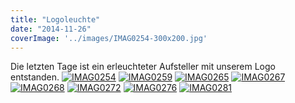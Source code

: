 ```yaml
---
title: "Logoleuchte"
date: "2014-11-26"
coverImage: '../images/IMAG0254-300x200.jpg'
---
```


Die letzten Tage ist ein erleuchteter Aufsteller mit unserem Logo entstanden. [![IMAG0254](../images/IMAG0254-300x200.jpg)](https://hackzogtum-coburg.de/wp-content/uploads/2014/11/IMAG0254.jpg) [![IMAG0259](../images/IMAG0259-300x200.jpg)](https://hackzogtum-coburg.de/wp-content/uploads/2014/11/IMAG0259.jpg) [![IMAG0265](../images/IMAG0265-300x200.jpg)](https://hackzogtum-coburg.de/wp-content/uploads/2014/11/IMAG0265.jpg) [![IMAG0267](../images/IMAG0267-300x200.jpg)](https://hackzogtum-coburg.de/wp-content/uploads/2014/11/IMAG0267.jpg) [![IMAG0268](../images/IMAG0268-300x200.jpg)](https://hackzogtum-coburg.de/wp-content/uploads/2014/11/IMAG0268.jpg) [![IMAG0272](../images/IMAG0272-300x200.jpg)](https://hackzogtum-coburg.de/wp-content/uploads/2014/11/IMAG0272.jpg) [![IMAG0276](../images/IMAG0276-300x200.jpg)](https://hackzogtum-coburg.de/wp-content/uploads/2014/11/IMAG0276.jpg) [![IMAG0281](../images/IMAG0281-300x200.jpg)](https://hackzogtum-coburg.de/wp-content/uploads/2014/11/IMAG0281.jpg)
